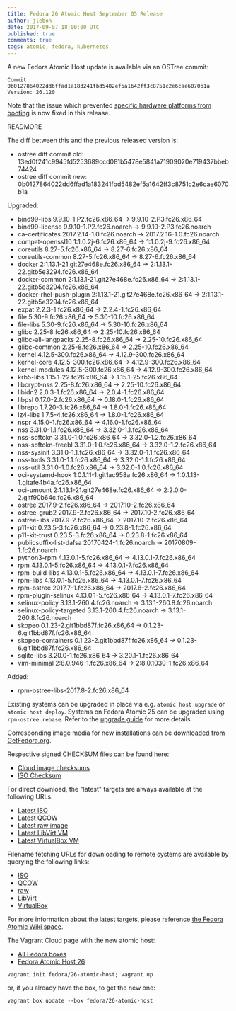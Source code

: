 ```yaml
---
title: Fedora 26 Atomic Host September 05 Release
author: jlebon
date: 2017-09-07 18:00:00 UTC
published: true
comments: true
tags: atomic, fedora, kubernetes
---
```


A new Fedora Atomic Host update is available via an OSTree commit:

```
Commit: 0b0127864022dd6ffad1a183241fbd5482ef5a1642ff3c8751c2e6cae6070b1a
Version: 26.120
```

Note that the issue which prevented
[specific hardware platforms from booting](https://pagure.io/atomic-wg/issue/324)
is now fixed in this release.

READMORE

The diff between this and the previous released version is:

* ostree diff commit old: 13ed0f241c9945fd5253689ccd081b5478e5841a71909020e719437bbeb74424
* ostree diff commit new: 0b0127864022dd6ffad1a183241fbd5482ef5a1642ff3c8751c2e6cae6070b1a

Upgraded:

* bind99-libs 9.9.10-1.P2.fc26.x86_64 -> 9.9.10-2.P3.fc26.x86_64
* bind99-license 9.9.10-1.P2.fc26.noarch -> 9.9.10-2.P3.fc26.noarch
* ca-certificates 2017.2.14-1.0.fc26.noarch -> 2017.2.16-1.0.fc26.noarch
* compat-openssl10 1:1.0.2j-6.fc26.x86_64 -> 1:1.0.2j-9.fc26.x86_64
* coreutils 8.27-5.fc26.x86_64 -> 8.27-6.fc26.x86_64
* coreutils-common 8.27-5.fc26.x86_64 -> 8.27-6.fc26.x86_64
* docker 2:1.13.1-21.git27e468e.fc26.x86_64 -> 2:1.13.1-22.gitb5e3294.fc26.x86_64
* docker-common 2:1.13.1-21.git27e468e.fc26.x86_64 -> 2:1.13.1-22.gitb5e3294.fc26.x86_64
* docker-rhel-push-plugin 2:1.13.1-21.git27e468e.fc26.x86_64 -> 2:1.13.1-22.gitb5e3294.fc26.x86_64
* expat 2.2.3-1.fc26.x86_64 -> 2.2.4-1.fc26.x86_64
* file 5.30-9.fc26.x86_64 -> 5.30-10.fc26.x86_64
* file-libs 5.30-9.fc26.x86_64 -> 5.30-10.fc26.x86_64
* glibc 2.25-8.fc26.x86_64 -> 2.25-10.fc26.x86_64
* glibc-all-langpacks 2.25-8.fc26.x86_64 -> 2.25-10.fc26.x86_64
* glibc-common 2.25-8.fc26.x86_64 -> 2.25-10.fc26.x86_64
* kernel 4.12.5-300.fc26.x86_64 -> 4.12.9-300.fc26.x86_64
* kernel-core 4.12.5-300.fc26.x86_64 -> 4.12.9-300.fc26.x86_64
* kernel-modules 4.12.5-300.fc26.x86_64 -> 4.12.9-300.fc26.x86_64
* krb5-libs 1.15.1-22.fc26.x86_64 -> 1.15.1-25.fc26.x86_64
* libcrypt-nss 2.25-8.fc26.x86_64 -> 2.25-10.fc26.x86_64
* libidn2 2.0.3-1.fc26.x86_64 -> 2.0.4-1.fc26.x86_64
* libpsl 0.17.0-2.fc26.x86_64 -> 0.18.0-1.fc26.x86_64
* librepo 1.7.20-3.fc26.x86_64 -> 1.8.0-1.fc26.x86_64
* lz4-libs 1.7.5-4.fc26.x86_64 -> 1.8.0-1.fc26.x86_64
* nspr 4.15.0-1.fc26.x86_64 -> 4.16.0-1.fc26.x86_64
* nss 3.31.0-1.1.fc26.x86_64 -> 3.32.0-1.1.fc26.x86_64
* nss-softokn 3.31.0-1.0.fc26.x86_64 -> 3.32.0-1.2.fc26.x86_64
* nss-softokn-freebl 3.31.0-1.0.fc26.x86_64 -> 3.32.0-1.2.fc26.x86_64
* nss-sysinit 3.31.0-1.1.fc26.x86_64 -> 3.32.0-1.1.fc26.x86_64
* nss-tools 3.31.0-1.1.fc26.x86_64 -> 3.32.0-1.1.fc26.x86_64
* nss-util 3.31.0-1.0.fc26.x86_64 -> 3.32.0-1.0.fc26.x86_64
* oci-systemd-hook 1:0.1.11-1.git1ac958a.fc26.x86_64 -> 1:0.1.13-1.gitafe4b4a.fc26.x86_64
* oci-umount 2:1.13.1-21.git27e468e.fc26.x86_64 -> 2:2.0.0-2.gitf90b64c.fc26.x86_64
* ostree 2017.9-2.fc26.x86_64 -> 2017.10-2.fc26.x86_64
* ostree-grub2 2017.9-2.fc26.x86_64 -> 2017.10-2.fc26.x86_64
* ostree-libs 2017.9-2.fc26.x86_64 -> 2017.10-2.fc26.x86_64
* p11-kit 0.23.5-3.fc26.x86_64 -> 0.23.8-1.fc26.x86_64
* p11-kit-trust 0.23.5-3.fc26.x86_64 -> 0.23.8-1.fc26.x86_64
* publicsuffix-list-dafsa 20170424-1.fc26.noarch -> 20170809-1.fc26.noarch
* python3-rpm 4.13.0.1-5.fc26.x86_64 -> 4.13.0.1-7.fc26.x86_64
* rpm 4.13.0.1-5.fc26.x86_64 -> 4.13.0.1-7.fc26.x86_64
* rpm-build-libs 4.13.0.1-5.fc26.x86_64 -> 4.13.0.1-7.fc26.x86_64
* rpm-libs 4.13.0.1-5.fc26.x86_64 -> 4.13.0.1-7.fc26.x86_64
* rpm-ostree 2017.7-1.fc26.x86_64 -> 2017.8-2.fc26.x86_64
* rpm-plugin-selinux 4.13.0.1-5.fc26.x86_64 -> 4.13.0.1-7.fc26.x86_64
* selinux-policy 3.13.1-260.4.fc26.noarch -> 3.13.1-260.8.fc26.noarch
* selinux-policy-targeted 3.13.1-260.4.fc26.noarch -> 3.13.1-260.8.fc26.noarch
* skopeo 0.1.23-2.git1bbd87f.fc26.x86_64 -> 0.1.23-6.git1bbd87f.fc26.x86_64
* skopeo-containers 0.1.23-2.git1bbd87f.fc26.x86_64 -> 0.1.23-6.git1bbd87f.fc26.x86_64
* sqlite-libs 3.20.0-1.fc26.x86_64 -> 3.20.1-1.fc26.x86_64
* vim-minimal 2:8.0.946-1.fc26.x86_64 -> 2:8.0.1030-1.fc26.x86_64

Added:

* rpm-ostree-libs-2017.8-2.fc26.x86_64

Existing systems can be upgraded in place via e.g. `atomic host upgrade` or
`atomic host deploy`.  Systems on Fedora Atomic 25 can be upgraded using `rpm-ostree rebase`.
Refer to the [upgrade guide](http://www.projectatomic.io/blog/2017/08/fedora-atomic-25-to-26-upgrade/)
for more details.

Corresponding image media for new installations can be
[downloaded from GetFedora.org](https://getfedora.org/en/atomic/download/).

Respective signed CHECKSUM files can be found here:

* [Cloud image checksums](https://alt.fedoraproject.org/pub/alt/atomic/stable/Fedora-Atomic-26-20170905.0/CloudImages/x86_64/images/Fedora-CloudImages-26-20170905.0-x86_64-CHECKSUM)
* [ISO Checksum](https://alt.fedoraproject.org/pub/alt/atomic/stable/Fedora-Atomic-26-20170905.0/Atomic/x86_64/iso/Fedora-Atomic-26-20170905.0-x86_64-CHECKSUM)

For direct download, the "latest" targets are always available at the following URLs:

* [Latest ISO](https://getfedora.org/atomic_iso_latest)
* [Latest QCOW](https://getfedora.org/atomic_qcow2_latest)
* [Latest raw image](https://getfedora.org/atomic_raw_latest)
* [Latest LibVirt VM](https://getfedora.org/atomic_vagrant_libvirt_latest)
* [Latest VirtualBox VM](https://getfedora.org/atomic_vagrant_virtualbox_latest)

Filename fetching URLs for downloading to remote systems are available by querying the following links:

* [ISO](https://getfedora.org/atomic_iso_latest_filename)
* [QCOW](https://getfedora.org/atomic_qcow2_latest_filename)
* [raw](https://getfedora.org/atomic_raw_latest_filename)
* [LibVirt](https://getfedora.org/atomic_vagrant_libvirt_latest_filename)
* [VirtualBox](https://getfedora.org/atomic_vagrant_virtualbox_latest_filename)

For more information about the latest targets, please reference [the Fedora
Atomic Wiki space](https://fedoraproject.org/wiki/Atomic_WG#Fedora_Atomic_Image_Download_Links).

The Vagrant Cloud page with the new atomic host:

* [All Fedora boxes](https://app.vagrantup.com/fedora/)
* [Fedora Atomic Host 26](https://app.vagrantup.com/fedora/boxes/26-atomic-host)


```
vagrant init fedora/26-atomic-host; vagrant up
```

or, if you already have the box, to get the new one:

```
vagrant box update --box fedora/26-atomic-host
```

